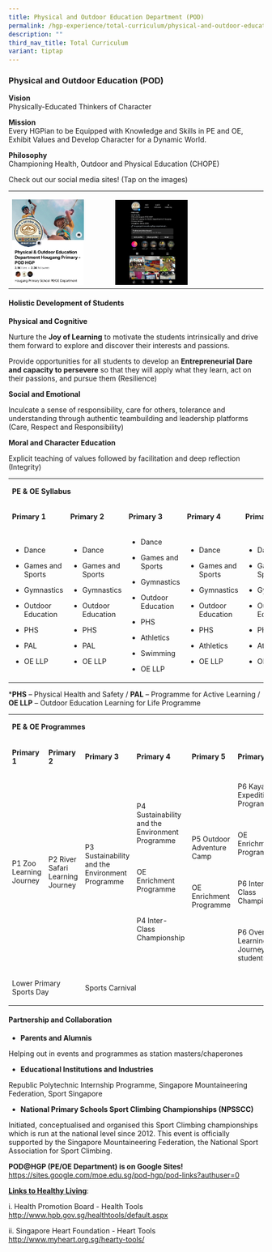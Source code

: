 ```yaml
---
title: Physical and Outdoor Education Department (POD)
permalink: /hgp-experience/total-curriculum/physical-and-outdoor-education-department-pod/
description: ""
third_nav_title: Total Curriculum
variant: tiptap
---
```

<h3>Physical and Outdoor Education (POD)</h3>
<p><strong>Vision</strong>
<br>Physically-Educated Thinkers of Character&nbsp;</p>
<p><strong>Mission</strong>
<br>Every HGPian to be Equipped with Knowledge and Skills in PE and OE, Exhibit
Values and Develop Character for a Dynamic World.</p>
<p><strong>Philosophy</strong>
<br>Championing Health, Outdoor and Physical Education (CHOPE)</p>
<p>Check out our social media sites! (Tap on the images)</p>
<table style="minWidth: 50px">
<colgroup>
<col>
<col>
</colgroup>
<tbody>
<tr>
<td rowspan="1" colspan="1">
<p></p><a class="isomer-image-wrapper" href="https://www.facebook.com/POD.HGP"><img style="width: 75%;" height="auto" width="100%" alt="" src="/images/Picture1.jpg"></a>
</td>
<td rowspan="1" colspan="1">
<p></p><a class="isomer-image-wrapper" href="https://www.instagram.com/pod_hgp/"><img style="width: 50%;" height="auto" width="100%" alt="" src="/images/Picture2_ig.png"></a>
</td>
</tr>
</tbody>
</table>
<p></p>
<h4><strong>Holistic Development of Students</strong></h4>
<p><strong>Physical and Cognitive</strong>
</p>
<p>Nurture the <strong>Joy of Learning</strong> to motivate the students intrinsically
and drive them forward to explore and discover their interests and passions.</p>
<p>Provide opportunities for all students to develop an&nbsp;<strong>Entrepreneurial Dare and capacity to persevere</strong>&nbsp;so
that they will apply what they learn, act on their passions, and pursue
them (Resilience)</p>
<p><strong>Social and Emotional</strong>
</p>
<p>Inculcate a sense of responsibility, care for others, tolerance and understanding
through authentic teambuilding and leadership platforms (Care, Respect
and Responsibility)</p>
<p><strong>Moral and Character Education</strong>
</p>
<p>Explicit teaching of values followed by facilitation and deep reflection
(Integrity)</p>
<table style="minWidth: 150px">
<colgroup>
<col>
<col>
<col>
<col>
<col>
<col>
</colgroup>
<tbody>
<tr>
<td rowspan="1" colspan="6">
<p><strong>PE &amp; OE Syllabus</strong>
</p>
</td>
</tr>
<tr>
<td rowspan="1" colspan="1">
<p><strong>Primary 1</strong>
</p>
</td>
<td rowspan="1" colspan="1">
<p><strong>Primary 2</strong>
</p>
</td>
<td rowspan="1" colspan="1">
<p><strong>Primary 3</strong>
</p>
</td>
<td rowspan="1" colspan="1">
<p><strong>Primary 4</strong>
</p>
</td>
<td rowspan="1" colspan="1">
<p><strong>Primary 5</strong>
</p>
</td>
<td rowspan="1" colspan="1">
<p><strong>Primary 6</strong>
</p>
</td>
</tr>
<tr>
<td rowspan="1" colspan="1">
<ul data-tight="true" class="tight">
<li>
<p>Dance</p>
</li>
<li>
<p>Games and Sports</p>
</li>
<li>
<p>Gymnastics</p>
</li>
<li>
<p>Outdoor Education</p>
</li>
<li>
<p>PHS</p>
</li>
<li>
<p>PAL</p>
</li>
<li>
<p>OE LLP</p>
</li>
</ul>
</td>
<td rowspan="1" colspan="1">
<ul data-tight="true" class="tight">
<li>
<p>Dance</p>
</li>
<li>
<p>Games and Sports</p>
</li>
<li>
<p>Gymnastics</p>
</li>
<li>
<p>Outdoor Education</p>
</li>
<li>
<p>PHS</p>
</li>
<li>
<p>PAL</p>
</li>
<li>
<p>OE LLP</p>
</li>
</ul>
</td>
<td rowspan="1" colspan="1">
<ul data-tight="true" class="tight">
<li>
<p>Dance</p>
</li>
<li>
<p>Games and Sports</p>
</li>
<li>
<p>Gymnastics</p>
</li>
<li>
<p>Outdoor Education</p>
</li>
<li>
<p>PHS</p>
</li>
<li>
<p>Athletics</p>
</li>
<li>
<p>Swimming</p>
</li>
<li>
<p>OE LLP</p>
</li>
</ul>
</td>
<td rowspan="1" colspan="1">
<ul data-tight="true" class="tight">
<li>
<p>Dance</p>
</li>
<li>
<p>Games and Sports</p>
</li>
<li>
<p>Gymnastics</p>
</li>
<li>
<p>Outdoor Education</p>
</li>
<li>
<p>PHS</p>
</li>
<li>
<p>Athletics</p>
</li>
<li>
<p>OE LLP</p>
</li>
</ul>
</td>
<td rowspan="1" colspan="1">
<ul data-tight="true" class="tight">
<li>
<p>Dance</p>
</li>
<li>
<p>Games and Sports</p>
</li>
<li>
<p>Gymnastics</p>
</li>
<li>
<p>Outdoor Education</p>
</li>
<li>
<p>PHS</p>
</li>
<li>
<p>Athletics</p>
</li>
<li>
<p>OE LLP</p>
</li>
</ul>
</td>
<td rowspan="1" colspan="1">
<ul data-tight="true" class="tight">
<li>
<p>Dance</p>
</li>
<li>
<p>Games and Sports</p>
</li>
<li>
<p>Gymnastics</p>
</li>
<li>
<p>Outdoor Education</p>
</li>
<li>
<p>PHS</p>
</li>
<li>
<p>Athletics</p>
</li>
<li>
<p>OE LLP</p>
</li>
</ul>
</td>
</tr>
</tbody>
</table>
<p>*<strong>PHS</strong> – Physical Health and Safety / <strong>PAL</strong> –
Programme for Active Learning / <strong>OE LLP</strong> – Outdoor Education
Learning for Life Programme</p>
<table style="minWidth: 150px">
<colgroup>
<col>
<col>
<col>
<col>
<col>
<col>
</colgroup>
<tbody>
<tr>
<td rowspan="1" colspan="6">
<p><strong>PE &amp; OE Programmes</strong>
</p>
</td>
</tr>
<tr>
<td rowspan="1" colspan="1">
<p><strong>Primary 1</strong>
</p>
</td>
<td rowspan="1" colspan="1">
<p><strong>Primary 2</strong>
</p>
</td>
<td rowspan="1" colspan="1">
<p><strong>Primary 3</strong>
</p>
</td>
<td rowspan="1" colspan="1">
<p><strong>Primary 4</strong>
</p>
</td>
<td rowspan="1" colspan="1">
<p><strong>Primary 5</strong>
</p>
</td>
<td rowspan="1" colspan="1">
<p><strong>Primary 6</strong>
</p>
</td>
</tr>
<tr>
<td rowspan="1" colspan="1">
<p>P1 Zoo Learning Journey</p>
</td>
<td rowspan="1" colspan="1">
<p>P2 River Safari Learning Journey</p>
</td>
<td rowspan="1" colspan="1">
<p>P3 Sustainability and the Environment Programme</p>
<p>&nbsp;</p>
</td>
<td rowspan="1" colspan="1">
<p>P4 Sustainability and the Environment Programme</p>
<p>&nbsp;</p>
<p>OE Enrichment Programme</p>
<p>&nbsp;</p>
<p>P4 Inter-Class Championship</p>
</td>
<td rowspan="1" colspan="1">
<p>P5 Outdoor Adventure Camp</p>
<p>&nbsp;</p>
<p>OE Enrichment Programme</p>
</td>
<td rowspan="1" colspan="1">
<p>P6 Kayaking Expedition Programme</p>
<p>&nbsp;</p>
<p>OE Enrichment Programme</p>
<p>&nbsp;</p>
<p>P6 Inter-Class Championship</p>
<p>&nbsp;</p>
<p>P6 Overseas Learning Journey (30 students)</p>
</td>
</tr>
<tr>
<td rowspan="1" colspan="2">
<p>Lower Primary Sports Day</p>
</td>
<td rowspan="1" colspan="4">
<p>Sports Carnival</p>
</td>
</tr>
</tbody>
</table>
<h4><strong>Partnership and Collaboration</strong></h4>
<ul data-tight="true" class="tight">
<li>
<p><strong>Parents and Alumnis</strong>
</p>
</li>
</ul>
<p>Helping out in events and programmes as station masters/chaperones</p>
<ul data-tight="true" class="tight">
<li>
<p><strong>Educational Institutions and Industries</strong>
</p>
</li>
</ul>
<p>Republic Polytechnic Internship Programme, Singapore Mountaineering Federation,
Sport Singapore</p>
<ul data-tight="true" class="tight">
<li>
<p><strong>National Primary Schools Sport Climbing Championships (NPSSCC)</strong>
</p>
</li>
</ul>
<p>Initiated, conceptualised and organised this Sport Climbing championships
which is run at the national level since 2012. This event is officially
supported by the Singapore Mountaineering Federation, the National Sport
Association for Sport Climbing.&nbsp;</p>
<p><strong>POD@HGP (PE/OE Department) is on Google Sites!<br></strong>
<a href="https://sites.google.com/moe.edu.sg/pod-hgp/pod-links?authuser=0" rel="noopener noreferrer nofollow" target="_blank">https://sites.google.com/moe.edu.sg/pod-hgp/pod-links?authuser=0</a>
</p>
<p><strong><u>Links to Healthy Living</u></strong>:</p>
<p>i. Health Promotion Board - Health Tools
<br><a href="http://www.hpb.gov.sg/healthtools/default.aspx" rel="noopener noreferrer nofollow" target="_blank">http://www.hpb.gov.sg/healthtools/default.aspx</a>
</p>
<p>ii. Singapore Heart Foundation - Heart Tools
<br><a href="http://www.myheart.org.sg/hearty-tools/" rel="noopener noreferrer nofollow" target="_blank">http://www.myheart.org.sg/hearty-tools/</a>
</p>